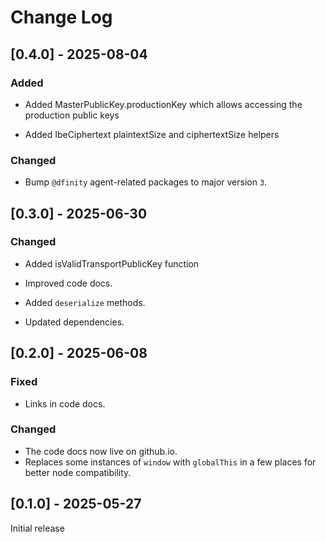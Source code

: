 # Change Log

## [0.4.0] - 2025-08-04

### Added

- Added MasterPublicKey.productionKey which allows accessing the production public keys

- Added IbeCiphertext plaintextSize and ciphertextSize helpers

### Changed

 - Bump `@dfinity` agent-related packages to major version `3`.

## [0.3.0] - 2025-06-30

### Changed

- Added isValidTransportPublicKey function

- Improved code docs.

- Added `deserialize` methods.

- Updated dependencies.

## [0.2.0] - 2025-06-08

### Fixed
- Links in code docs.

### Changed
- The code docs now live on github.io.
- Replaces some instances of `window` with `globalThis` in a few places for better node compatibility.

## [0.1.0] - 2025-05-27

Initial release
